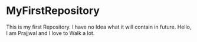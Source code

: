 # MyFirstRepository
This is my first Repository.  I have no Idea what it will contain in future. 
Hello, I am Prajjwal and I love to Walk a lot.
